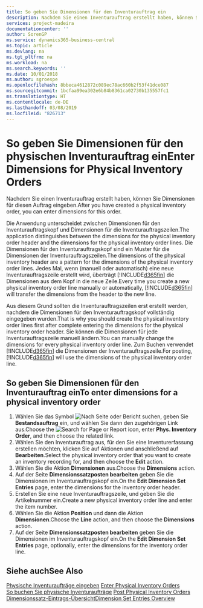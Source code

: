 ```yaml
---
title: So geben Sie Dimensionen für den Inventurauftrag ein
description: Nachdem Sie einen Inventurauftrag erstellt haben, können Sie Dimensionen für diesen Auftrag eingeben.
services: project-madeira
documentationcenter: ''
author: SorenGP
ms.service: dynamics365-business-central
ms.topic: article
ms.devlang: na
ms.tgt_pltfrm: na
ms.workload: na
ms.search.keywords: ''
ms.date: 10/01/2018
ms.author: sgroespe
ms.openlocfilehash: 8bbeca4612872c089ec78ac660b2f53f41dce087
ms.sourcegitcommit: 1bcfaa99ea302e6b84b8361ca02730b135557fc1
ms.translationtype: HT
ms.contentlocale: de-DE
ms.lasthandoff: 03/08/2019
ms.locfileid: "826713"
---
```

# <a name="enter-dimensions-for-physical-inventory-orders"></a><span data-ttu-id="361b0-103">So geben Sie Dimensionen für den physischen Inventurauftrag ein</span><span class="sxs-lookup"><span data-stu-id="361b0-103">Enter Dimensions for Physical Inventory Orders</span></span>
<span data-ttu-id="361b0-104">Nachdem Sie einen Inventurauftrag erstellt haben, können Sie Dimensionen für diesen Auftrag eingeben.</span><span class="sxs-lookup"><span data-stu-id="361b0-104">After you have created a physical inventory order, you can enter dimensions for this order.</span></span>  

<span data-ttu-id="361b0-105">Die Anwendung unterscheidet zwischen Dimensionen für den Inventurauftragskopf und Dimensionen für die Inventurauftragszeilen.</span><span class="sxs-lookup"><span data-stu-id="361b0-105">The application distinguishes between the dimensions for the physical inventory order header and the dimensions for the physical inventory order lines.</span></span> <span data-ttu-id="361b0-106">Die Dimensionen für den Inventurauftragskopf sind ein Muster für die Dimensionen der Inventurauftragszeilen.</span><span class="sxs-lookup"><span data-stu-id="361b0-106">The dimensions of the physical inventory header are a pattern for the dimensions of the physical inventory order lines.</span></span> <span data-ttu-id="361b0-107">Jedes Mal, wenn (manuell oder automatisch) eine neue Inventurauftragszeile erstellt wird, überträgt [!INCLUDE[d365fin](../../includes/d365fin_md.md)] die Dimensionen aus dem Kopf in die neue Zeile.</span><span class="sxs-lookup"><span data-stu-id="361b0-107">Every time you create a new physical inventory order line manually or automatically, [!INCLUDE[d365fin](../../includes/d365fin_md.md)] will transfer the dimensions from the header to the new line.</span></span>  

<span data-ttu-id="361b0-108">Aus diesem Grund sollten die Inventurauftragszeilen erst erstellt werden, nachdem die Dimensionen für den Inventurauftragskopf vollständig eingegeben wurden.</span><span class="sxs-lookup"><span data-stu-id="361b0-108">That is why you should create the physical inventory order lines first after complete entering the dimensions for the physical inventory order header.</span></span> <span data-ttu-id="361b0-109">Sie können die Dimensionen für jede Inventurauftragszeile manuell ändern.</span><span class="sxs-lookup"><span data-stu-id="361b0-109">You can manually change the dimensions for every physical inventory order line.</span></span> <span data-ttu-id="361b0-110">Zum Buchen verwendet [!INCLUDE[d365fin](../../includes/d365fin_md.md)] die Dimensionen der Inventurauftragszeile.</span><span class="sxs-lookup"><span data-stu-id="361b0-110">For posting, [!INCLUDE[d365fin](../../includes/d365fin_md.md)] will use the dimensions of the physical inventory order line.</span></span>  

## <a name="to-enter-dimensions-for-a-physical-inventory-order"></a><span data-ttu-id="361b0-111">So geben Sie Dimensionen für den Inventurauftrag ein</span><span class="sxs-lookup"><span data-stu-id="361b0-111">To enter dimensions for a physical inventory order</span></span>  

1.  <span data-ttu-id="361b0-112">Wählen Sie das Symbol ![Nach Seite oder Bericht suchen](../../media/ui-search/search_small.png "Symbol „Nach Seite oder Bericht suchen”"), geben Sie **Bestandsauftrag** ein, und wählen Sie dann den zugehörigen Link aus.</span><span class="sxs-lookup"><span data-stu-id="361b0-112">Choose the ![Search for Page or Report](../../media/ui-search/search_small.png "Search for Page or Report icon") icon, enter **Phys. Inventory Order**, and then choose the related link.</span></span>  
2.  <span data-ttu-id="361b0-113">Wählen Sie den Inventurauftrag aus, für den Sie eine Inventurerfassung erstellen möchten, klicken Sie auf Aktionen und anschließend auf **Bearbeiten**.</span><span class="sxs-lookup"><span data-stu-id="361b0-113">Select the physical inventory order that you want to create an inventory recording for, and then choose the **Edit** action.</span></span>  
3.  <span data-ttu-id="361b0-114">Wählen Sie die Aktion **Dimensionen** aus.</span><span class="sxs-lookup"><span data-stu-id="361b0-114">Choose the **Dimensions** action.</span></span>  
4.  <span data-ttu-id="361b0-115">Auf der Seite **Dimensionssatzposten bearbeiten** geben Sie die Dimensionen im Inventurauftragskopf ein.</span><span class="sxs-lookup"><span data-stu-id="361b0-115">On the **Edit Dimension Set Entries** page, enter the dimensions for the inventory order header.</span></span>  
5.  <span data-ttu-id="361b0-116">Erstellen Sie eine neue Inventurauftragszeile, und geben Sie die Artikelnummer ein.</span><span class="sxs-lookup"><span data-stu-id="361b0-116">Create a new physical inventory order line and enter the item number.</span></span>  
6.  <span data-ttu-id="361b0-117">Wählen Sie die Aktion **Position** und dann die Aktion **Dimensionen**.</span><span class="sxs-lookup"><span data-stu-id="361b0-117">Choose the **Line** action, and then choose the **Dimensions** action.</span></span>  
7.  <span data-ttu-id="361b0-118">Auf der Seite **Dimensionssatzposten bearbeiten** geben Sie die Dimensionen im Inventurauftragskopf ein.</span><span class="sxs-lookup"><span data-stu-id="361b0-118">On the **Edit Dimension Set Entries** page, optionally, enter the dimensions for the inventory order line.</span></span>  

## <a name="see-also"></a><span data-ttu-id="361b0-119">Siehe auch</span><span class="sxs-lookup"><span data-stu-id="361b0-119">See Also</span></span>  
 <span data-ttu-id="361b0-120">[Physische Inventuraufträge eingeben](how-to-enter-physical-inventory-orders.md) </span><span class="sxs-lookup"><span data-stu-id="361b0-120">[Enter Physical Inventory Orders](how-to-enter-physical-inventory-orders.md) </span></span>  
 <span data-ttu-id="361b0-121">[So buchen Sie physische Inventuraufträge](how-to-post-physical-inventory-orders.md) </span><span class="sxs-lookup"><span data-stu-id="361b0-121">[Post Physical Inventory Orders](how-to-post-physical-inventory-orders.md) </span></span>  
 [<span data-ttu-id="361b0-122">Dimensionssatz-Eintrags-Übersicht</span><span class="sxs-lookup"><span data-stu-id="361b0-122">Dimension Set Entries Overview</span></span>](../../design-details-dimension-set-entries-overview.md)
